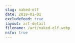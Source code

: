 ```yaml
---
slug: naked-elf
date: 2019-01-01
excludefeed: true
layout: art-detail
filename: /art/naked-elf.webp
nsfw: true
---
```

